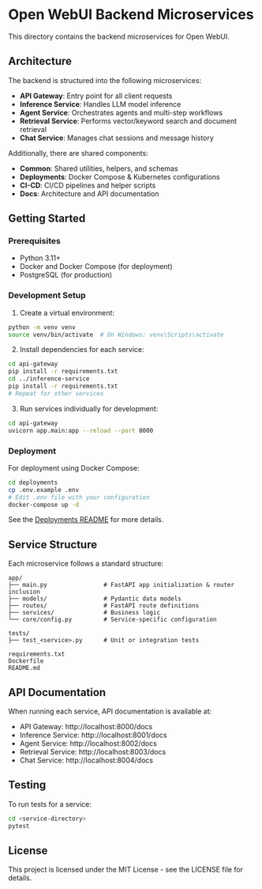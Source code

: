 # Open WebUI Backend Microservices

This directory contains the backend microservices for Open WebUI.

## Architecture

The backend is structured into the following microservices:

- **API Gateway**: Entry point for all client requests
- **Inference Service**: Handles LLM model inference
- **Agent Service**: Orchestrates agents and multi-step workflows
- **Retrieval Service**: Performs vector/keyword search and document retrieval
- **Chat Service**: Manages chat sessions and message history

Additionally, there are shared components:

- **Common**: Shared utilities, helpers, and schemas
- **Deployments**: Docker Compose & Kubernetes configurations
- **CI-CD**: CI/CD pipelines and helper scripts
- **Docs**: Architecture and API documentation

## Getting Started

### Prerequisites

- Python 3.11+
- Docker and Docker Compose (for deployment)
- PostgreSQL (for production)

### Development Setup

1. Create a virtual environment:

```bash
python -m venv venv
source venv/bin/activate  # On Windows: venv\Scripts\activate
```

2. Install dependencies for each service:

```bash
cd api-gateway
pip install -r requirements.txt
cd ../inference-service
pip install -r requirements.txt
# Repeat for other services
```

3. Run services individually for development:

```bash
cd api-gateway
uvicorn app.main:app --reload --port 8000
```

### Deployment

For deployment using Docker Compose:

```bash
cd deployments
cp .env.example .env
# Edit .env file with your configuration
docker-compose up -d
```

See the [Deployments README](deployments/README.md) for more details.

## Service Structure

Each microservice follows a standard structure:

```
app/
├── main.py                # FastAPI app initialization & router inclusion
├── models/                # Pydantic data models
├── routes/                # FastAPI route definitions
├── services/              # Business logic
└── core/config.py         # Service-specific configuration

tests/
├── test_<service>.py      # Unit or integration tests

requirements.txt
Dockerfile
README.md
```

## API Documentation

When running each service, API documentation is available at:

- API Gateway: http://localhost:8000/docs
- Inference Service: http://localhost:8001/docs
- Agent Service: http://localhost:8002/docs
- Retrieval Service: http://localhost:8003/docs
- Chat Service: http://localhost:8004/docs

## Testing

To run tests for a service:

```bash
cd <service-directory>
pytest
```

## License

This project is licensed under the MIT License - see the LICENSE file for details.
